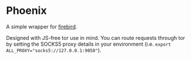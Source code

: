 # Phoenix

A simple wrapper for [firebird](https://github.com/y-a-t-s/firebird).

Designed with JS-free tor use in mind. You can route requests through tor by setting the SOCKS5 proxy details in your environment (i.e. `export ALL_PROXY="socks5://127.0.0.1:9050"`).
